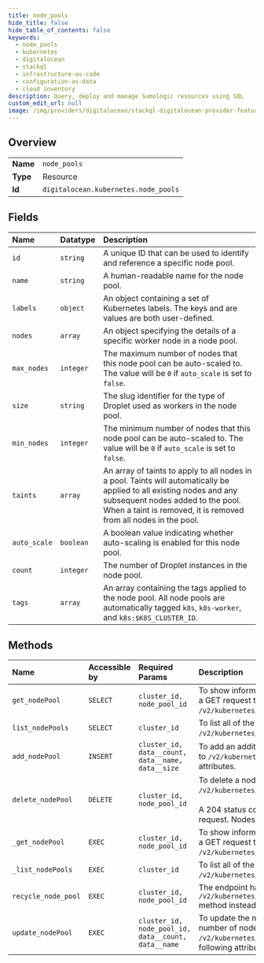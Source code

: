 ```yaml
---
title: node_pools
hide_title: false
hide_table_of_contents: false
keywords:
  - node_pools
  - kubernetes
  - digitalocean    
  - stackql
  - infrastructure-as-code
  - configuration-as-data
  - cloud inventory
description: Query, deploy and manage Sumologic resources using SQL
custom_edit_url: null
image: /img/providers/digitalocean/stackql-digitalocean-provider-featured-image.png
---
```

  
    

## Overview
<table><tbody>
<tr><td><b>Name</b></td><td><code>node_pools</code></td></tr>
<tr><td><b>Type</b></td><td>Resource</td></tr>
<tr><td><b>Id</b></td><td><code>digitalocean.kubernetes.node_pools</code></td></tr>
</tbody></table>

## Fields
| Name | Datatype | Description |
|:-----|:---------|:------------|
| `id` | `string` | A unique ID that can be used to identify and reference a specific node pool. |
| `name` | `string` | A human-readable name for the node pool. |
| `labels` | `object` | An object containing a set of Kubernetes labels. The keys and are values are both user-defined. |
| `nodes` | `array` | An object specifying the details of a specific worker node in a node pool. |
| `max_nodes` | `integer` | The maximum number of nodes that this node pool can be auto-scaled to. The value will be `0` if `auto_scale` is set to `false`. |
| `size` | `string` | The slug identifier for the type of Droplet used as workers in the node pool. |
| `min_nodes` | `integer` | The minimum number of nodes that this node pool can be auto-scaled to. The value will be `0` if `auto_scale` is set to `false`. |
| `taints` | `array` | An array of taints to apply to all nodes in a pool. Taints will automatically be applied to all existing nodes and any subsequent nodes added to the pool. When a taint is removed, it is removed from all nodes in the pool. |
| `auto_scale` | `boolean` | A boolean value indicating whether auto-scaling is enabled for this node pool. |
| `count` | `integer` | The number of Droplet instances in the node pool. |
| `tags` | `array` | An array containing the tags applied to the node pool. All node pools are automatically tagged `k8s`, `k8s-worker`, and `k8s:$K8S_CLUSTER_ID`. |
## Methods
| Name | Accessible by | Required Params | Description |
|:-----|:--------------|:----------------|:------------|
| `get_nodePool` | `SELECT` | `cluster_id, node_pool_id` | To show information about a specific node pool in a Kubernetes cluster, send<br />a GET request to `/v2/kubernetes/clusters/$K8S_CLUSTER_ID/node_pools/$NODE_POOL_ID`.<br /> |
| `list_nodePools` | `SELECT` | `cluster_id` | To list all of the node pools in a Kubernetes clusters, send a GET request to<br />`/v2/kubernetes/clusters/$K8S_CLUSTER_ID/node_pools`.<br /> |
| `add_nodePool` | `INSERT` | `cluster_id, data__count, data__name, data__size` | To add an additional node pool to a Kubernetes clusters, send a POST request<br />to `/v2/kubernetes/clusters/$K8S_CLUSTER_ID/node_pools` with the following<br />attributes.<br /> |
| `delete_nodePool` | `DELETE` | `cluster_id, node_pool_id` | To delete a node pool, send a DELETE request to<br />`/v2/kubernetes/clusters/$K8S_CLUSTER_ID/node_pools/$NODE_POOL_ID`.<br /><br />A 204 status code with no body will be returned in response to a successful<br />request. Nodes in the pool will subsequently be drained and deleted.<br /> |
| `_get_nodePool` | `EXEC` | `cluster_id, node_pool_id` | To show information about a specific node pool in a Kubernetes cluster, send<br />a GET request to `/v2/kubernetes/clusters/$K8S_CLUSTER_ID/node_pools/$NODE_POOL_ID`.<br /> |
| `_list_nodePools` | `EXEC` | `cluster_id` | To list all of the node pools in a Kubernetes clusters, send a GET request to<br />`/v2/kubernetes/clusters/$K8S_CLUSTER_ID/node_pools`.<br /> |
| `recycle_node_pool` | `EXEC` | `cluster_id, node_pool_id` | The endpoint has been deprecated. Please use the DELETE<br />`/v2/kubernetes/clusters/$K8S_CLUSTER_ID/node_pools/$NODE_POOL_ID/nodes/$NODE_ID`<br />method instead.<br /> |
| `update_nodePool` | `EXEC` | `cluster_id, node_pool_id, data__count, data__name` | To update the name of a node pool, edit the tags applied to it, or adjust its<br />number of nodes, send a PUT request to<br />`/v2/kubernetes/clusters/$K8S_CLUSTER_ID/node_pools/$NODE_POOL_ID` with the<br />following attributes.<br /> |
